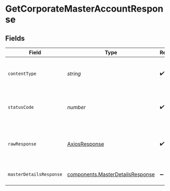 # GetCorporateMasterAccountResponse


## Fields

| Field                                                                                | Type                                                                                 | Required                                                                             | Description                                                                          |
| ------------------------------------------------------------------------------------ | ------------------------------------------------------------------------------------ | ------------------------------------------------------------------------------------ | ------------------------------------------------------------------------------------ |
| `contentType`                                                                        | *string*                                                                             | :heavy_check_mark:                                                                   | HTTP response content type for this operation                                        |
| `statusCode`                                                                         | *number*                                                                             | :heavy_check_mark:                                                                   | HTTP response status code for this operation                                         |
| `rawResponse`                                                                        | [AxiosResponse](https://axios-http.com/docs/res_schema)                              | :heavy_check_mark:                                                                   | Raw HTTP response; suitable for custom response parsing                              |
| `masterDetailsResponse`                                                              | [components.MasterDetailsResponse](../../models/components/masterdetailsresponse.md) | :heavy_minus_sign:                                                                   | Master account details                                                               |